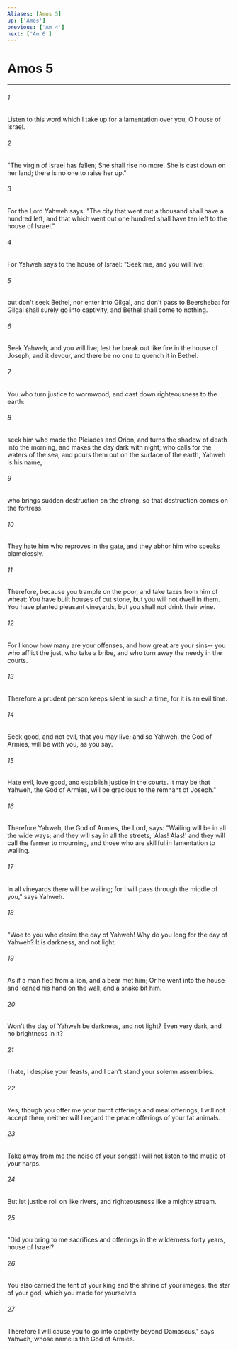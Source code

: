 ```yaml
---
Aliases: [Amos 5]
up: ['Amos']
previous: ['Am 4']
next: ['Am 6']
---
```

# Amos 5
***





###### 1 

Listen to this word which I take up for a lamentation over you, O house of Israel. 



###### 2 

"The virgin of Israel has fallen; She shall rise no more. She is cast down on her land; there is no one to raise her up." 



###### 3 

For the Lord Yahweh says: "The city that went out a thousand shall have a hundred left, and that which went out one hundred shall have ten left to the house of Israel." 



###### 4 

For Yahweh says to the house of Israel: "Seek me, and you will live; 



###### 5 

but don't seek Bethel, nor enter into Gilgal, and don't pass to Beersheba: for Gilgal shall surely go into captivity, and Bethel shall come to nothing. 



###### 6 

Seek Yahweh, and you will live; lest he break out like fire in the house of Joseph, and it devour, and there be no one to quench it in Bethel. 



###### 7 

You who turn justice to wormwood, and cast down righteousness to the earth: 



###### 8 

seek him who made the Pleiades and Orion, and turns the shadow of death into the morning, and makes the day dark with night; who calls for the waters of the sea, and pours them out on the surface of the earth, Yahweh is his name, 



###### 9 

who brings sudden destruction on the strong, so that destruction comes on the fortress. 



###### 10 

They hate him who reproves in the gate, and they abhor him who speaks blamelessly. 



###### 11 

Therefore, because you trample on the poor, and take taxes from him of wheat: You have built houses of cut stone, but you will not dwell in them. You have planted pleasant vineyards, but you shall not drink their wine. 



###### 12 

For I know how many are your offenses, and how great are your sins-- you who afflict the just, who take a bribe, and who turn away the needy in the courts. 



###### 13 

Therefore a prudent person keeps silent in such a time, for it is an evil time. 



###### 14 

Seek good, and not evil, that you may live; and so Yahweh, the God of Armies, will be with you, as you say. 



###### 15 

Hate evil, love good, and establish justice in the courts. It may be that Yahweh, the God of Armies, will be gracious to the remnant of Joseph." 



###### 16 

Therefore Yahweh, the God of Armies, the Lord, says: "Wailing will be in all the wide ways; and they will say in all the streets, 'Alas! Alas!' and they will call the farmer to mourning, and those who are skillful in lamentation to wailing. 



###### 17 

In all vineyards there will be wailing; for I will pass through the middle of you," says Yahweh. 



###### 18 

"Woe to you who desire the day of Yahweh! Why do you long for the day of Yahweh? It is darkness, and not light. 



###### 19 

As if a man fled from a lion, and a bear met him; Or he went into the house and leaned his hand on the wall, and a snake bit him. 



###### 20 

Won't the day of Yahweh be darkness, and not light? Even very dark, and no brightness in it? 



###### 21 

I hate, I despise your feasts, and I can't stand your solemn assemblies. 



###### 22 

Yes, though you offer me your burnt offerings and meal offerings, I will not accept them; neither will I regard the peace offerings of your fat animals. 



###### 23 

Take away from me the noise of your songs! I will not listen to the music of your harps. 



###### 24 

But let justice roll on like rivers, and righteousness like a mighty stream. 



###### 25 

"Did you bring to me sacrifices and offerings in the wilderness forty years, house of Israel? 



###### 26 

You also carried the tent of your king and the shrine of your images, the star of your god, which you made for yourselves. 



###### 27 

Therefore I will cause you to go into captivity beyond Damascus," says Yahweh, whose name is the God of Armies.
